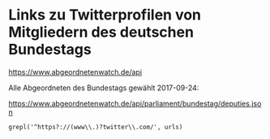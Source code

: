 # Links zu Twitterprofilen von Mitgliedern des deutschen Bundestags

https://www.abgeordnetenwatch.de/api


Alle Abgeordneten des Bundestags gewählt 2017-09-24:

https://www.abgeordnetenwatch.de/api/parliament/bundestag/deputies.json


```
grepl('^https?://(www\\.)?twitter\\.com/', urls)
```

